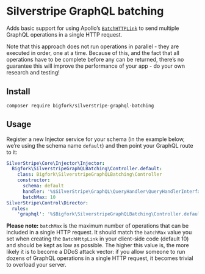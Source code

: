# Silverstripe GraphQL batching

Adds basic support for using Apollo’s [`BatchHTTPLink`](https://www.apollographql.com/docs/react/api/link/apollo-link-batch-http/)
to send multiple GraphQL operations in a single HTTP request.

Note that this approach does not run operations in parallel - they are executed in order, one at a time. Because of
this, and the fact that all operations have to be complete before any can be returned, there’s no guarantee this will
improve the performance of your app - do your own research and testing!

## Install

`composer require bigfork/silverstripe-graphql-batching`

## Usage

Register a new Injector service for your schema (in the example below, we’re using the schema name `default`) and then
point your GraphQL route to it:

```yml
SilverStripe\Core\Injector\Injector:
  Bigfork\SilverstripeGraphQLBatching\Controller.default:
    class: Bigfork\SilverstripeGraphQLBatching\Controller
    constructor:
      schema: default
      handler: '%$SilverStripe\GraphQL\QueryHandler\QueryHandlerInterface.default'
      batchMax: 10
SilverStripe\Control\Director:
  rules:
    'graphql': '%$Bigfork\SilverstripeGraphQLBatching\Controller.default'
```

**Please note:** `batchMax` is the maximum number of operations that can be included in a single HTTP request. It should
match the `batchMax` value you set when creating the `BatchHttpLink` in your client-side code (default 10) and should be
kept as low as possible. The higher this value is, the more likely it is to become a DDoS attack vector: if you allow
someone to run dozens of GraphQL operations in a single HTTP request, it becomes trivial to overload your server.
